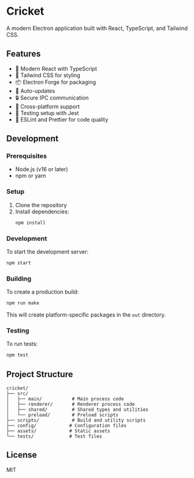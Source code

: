 # Cricket

A modern Electron application built with React, TypeScript, and Tailwind CSS.

## Features

- 🚀 Modern React with TypeScript
- 🎨 Tailwind CSS for styling
- 📦 Electron Forge for packaging
- 🔄 Auto-updates
- 🔒 Secure IPC communication
- 📱 Cross-platform support
- 🧪 Testing setup with Jest
- 📝 ESLint and Prettier for code quality

## Development

### Prerequisites

- Node.js (v16 or later)
- npm or yarn

### Setup

1. Clone the repository
2. Install dependencies:
   ```bash
   npm install
   ```

### Development

To start the development server:

```bash
npm start
```

### Building

To create a production build:

```bash
npm run make
```

This will create platform-specific packages in the `out` directory.

### Testing

To run tests:

```bash
npm test
```

## Project Structure

```
cricket/
├── src/
│   ├── main/           # Main process code
│   ├── renderer/       # Renderer process code
│   ├── shared/         # Shared types and utilities
│   └── preload/        # Preload scripts
├── scripts/            # Build and utility scripts
├── config/            # Configuration files
├── assets/            # Static assets
└── tests/             # Test files
```

## License

MIT 